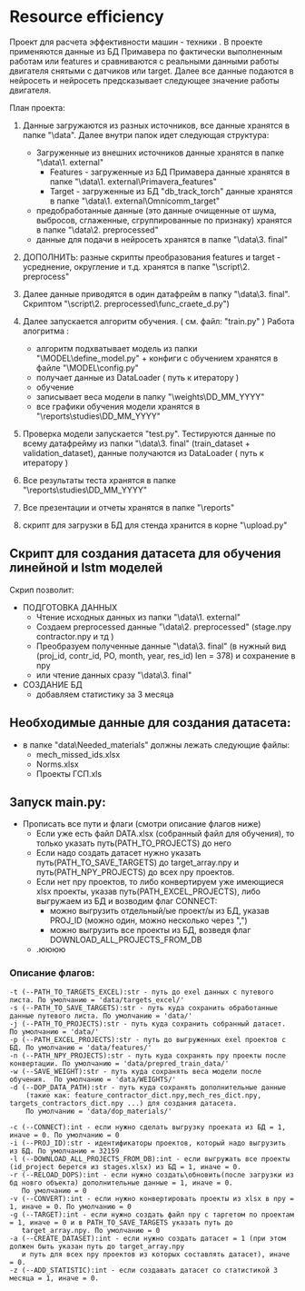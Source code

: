# **Resource efficiency**

Проект для расчета эффективности машин - техники . 
В проекте применяются данные из БД Примавера по фактически выполненным работам или features и сравниваются с реальными данными работы двигателя снятыми с датчиков или target.
Далее все данные подаются в нейросеть и нейросеть предсказывает следующее значение работы двигателя.

План проекта:
1. Данные загружаются из разных источников, все данные хранятся в папке "\data\". Далее внутри папок идет следующая структура:
	- Загруженные из внешних источников данные хранятся в папке "\data\1. external\"
		+ Features - загруженные из БД Примавера данные хранятся в папке "\data\1. external\Primavera_features\" 
		+ Target - загруженные из БД "db_track_torch" данные хранятся в папке "\data\1. external\Omnicomm_target\"
	- предобработанные данные (это данные очищенные от шума, выбросов, сглаженные, сгруппированные по признаку) хранятся в папке "\data\2. preprocessed\"
	- данные для подачи в нейросеть хранятся в папке "\data\3. final\"
	
1. ДОПОЛНИТЬ: разные скрипты преобразования features и target - усреднение, округление и т.д. хранятся в папке  "\script\2. preprocess\"	
1. Далее данные приводятся в один датафрейм в папку "\data\3. final\". Скриптом "\script\2. preprocessed\func_craete_d.py")
1. Далее запускается алгоритм обучения. ( см. файл: "train.py" ) Работа алогритма : 
	- алгоритм подхватывает модель из папки "\MODEL\define_model.py" + конфиги с обучением хранятся в файле "\MODEL\config.py"
	- получает данные из DataLoader ( путь к итератору ) 
	- обучение
	- записывает веса модели в папку  "\weights\DD_MM_YYYY"
	- все графики обучения модели хранятся в "\reports\studies\DD_MM_YYYY\" 
	
1. Проверка модели запускается "test.py". Тестируются данные по всему датафрейму из папки "\data\3. final\" (train_dataset + validation_dataset), данные получаются из  DataLoader ( путь к итератору ) 
1. Все результаты теста хранятся в папке "\reports\studies\DD_MM_YYYY\"
1. Все презентации и отчеты хранятся в папке "\reports\"
1. скрипт для загрузки в БД для стенда хранится в корне "\upload.py"




## Скрипт для создания датасета для обучения линейной и lstm моделей
Скрип позволит:
* ПОДГОТОВКА ДАННЫХ
    -  Чтение исходных данных из папки "\data\1. external\"
    -  Создаем preprocessed данные "\data\2. preprocessed\" (stage.npy contractor.npy и тд )
    -  Преобразуем полученные данные "\data\3. final\" (в нужный вид (proj_id, contr_id, PO, month, year, res_id) len = 378) и сохранение в npy 
	+ или чтение данных сразу "\data\3. final\"
* СОЗДАНИЕ БД
    -  добавляем статистику за 3 месяца

## Необходимые данные для создания датасета:
* в папке "data\Needed_materials" должны лежать следующие файлы:
    - mech_missed_ids.xlsx
    - Norms.xlsx
    - Проекты ГСП.xls

## Запуск main.py:
- Прописать все пути и флаги (смотри описание флагов ниже)
    - Если уже есть файл DATA.xlsx (собранный файл для обучения), то только указать путь(PATH_TO_PROJECTS) до него
    - Если надо создать датасет нужно указать путь(PATH_TO_SAVE_TARGETS) до target_array.npy и путь(PATH_NPY_PROJECTS) до всех npy проектов.
    - Если нет npy проектов, то либо конвертируем уже имеющиеся xlsx проекты, указав путь(PATH_EXCEL_PROJECTS), либо выгружаем из БД и возводим флаг CONNECT:
        - можно выгрузить отдельный/ые проект/ы из БД, указав PROJ_ID (можно один, можно несколько через ",")
        - можно выгрузить все проекты из БД, возведя флаг DOWNLOAD_ALL_PROJECTS_FROM_DB
    - .юююю

### Описание флагов:
    -t (--PATH_TO_TARGETS_EXCEL):str - путь до exel данных с путевого листа. По умолчанию = 'data/targets_excel/'
    -s (--PATH_TO_SAVE_TARGETS):str - путь куда сохранить обработанные данные путевого листа. По умолчанию = 'data/'
    -j (--PATH_TO_PROJECTS):str - путь куда сохранить собранный датасет. По умолчанию = 'data/'
    -p (--PATH_EXCEL_PROJECTS):str - путь до выгруженных exel проектов с БД. По умолчанию = 'data/features/'
    -n (--PATH_NPY_PROJECTS):str - путь куда сохранять npy проекты после конвертации. По умолчанию = 'data/prepred_train_data/'
    -w (--SAVE_WEIGHT):str - путь куда сохранять веса модели после обучения.  По умолчанию = 'data/WEIGHTS/'
    -d (--DOP_DATA_PATH):str - путь куда сохранять дополнительные данные 
        (такие как: feature_contractor_dict.npy,mech_res_dict.npy, targets_contractors_dict.npy ...) для создания датасета. 
        По умолчанию = 'data/dop_materials/'

    -c (--CONNECT):int - если нужно сделать выгрузку проеката из БД = 1, иначе = 0. По умолчанию = 0
    -i (--PROJ_ID):str - идентификаторы проектов, который надо выгрузить из БД. По умолчанию = 32159
    -l (--DOWNLOAD_ALL_PROJECTS_FROM_DB):int - если выгружать все проекты (id_project берется из stages.xlsx) из БД = 1, иначе = 0.
    -r (--RELOAD_DOPS):int - если нужно создать\обновить(после загрузки из бд новго объекта) дополнительные данные = 1, иначе = 0.
       По умолчанию = 0
    -v (--CONVERT):int - если нужно конвертировать проекты из xlsx в npy = 1, иначе = 0. По умолчанию = 0
    -g (--TARGET):int - если нужно создать файл npy с таргетом по проектам = 1, иначе = 0 и в PATH_TO_SAVE_TARGETS указать путь до 
       target_array.npy. По умолчанию = 0
    -a (--CREATE_DATASET):int - если нужно создать датасет = 1 (при этом должен быть указан путь до target_array.npy
       и путь для всех npy проектов из которых составлять датасет), иначе = 0.  
    -z (--ADD_STATISTIC):int - если создавать датасет со статистикой 3 месяца = 1, иначе = 0.
    


    












